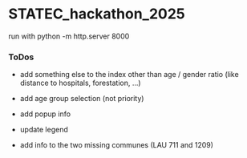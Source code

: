 # STATEC_hackathon_2025

run with python -m http.server 8000

### ToDos

- add something else to the index other than age / gender ratio (like distance to hospitals, forestation, ...)

- add age group selection (not priority)

- add popup info

- update legend

- add info to the two missing communes (LAU 711 and 1209)